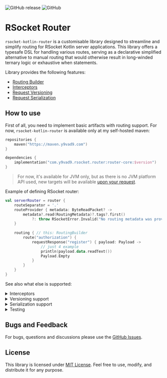 ![GitHub release](https://img.shields.io/github/v/release/y9vad9/rsocket-kotlin-router) ![GitHub](https://img.shields.io/github/license/y9vad9/rsocket-kotlin-router)
# RSocket Router

`rsocket-kotlin-router` is a customisable library designed to streamline and simplify routing
for RSocket Kotlin server applications. This library offers a typesafe DSL for handling various
routes, serving as a declarative simplified alternative to manual routing that would
otherwise result in long-winded ternary logic or exhaustive when statements.

Library provides the following features:
- [Routing Builder](#how-to-use)
- [Interceptors](#Interceptors)
- [Request Versioning](router-versioning)
- [Request Serialization](router-serialization)

## How to use
First of all, you need to implement basic artifacts with routing support. For now, `rsocket-kotlin-router`
is available only at my self-hosted maven:
```kotlin
repositories {
    maven("https://maven.y9vad9.com")
}

dependencies {
    implementation("com.y9vad9.rsocket.router:router-core:$version")
}
```
> For now, it's available for JVM only, but as there is no JVM platform API used,
> new targets will be available [upon your request](https://github.com/y9vad9/rsocket-kotlin-router/issues/new).

Example of defining RSocket router:
```kotlin
val serverRouter = router {
    routeSeparator = '.'
    routeProvider { metadata: ByteReadPacket? -> 
        metadata?.read(RoutingMetadata)?.tags?.first() 
            ?: throw RSocketError.Invalid("No routing metadata was provided")
    }
        
    routing { // this: RoutingBuilder
        route("authorization") {
            requestResponse("register") { payload: Payload ->
                // just 4 example
                println(payload.data.readText())
                Payload.Empty
            }
        }
    }
}
```

See also what else is supported:

<details id="Interceptors">
  <summary>Interceptors</summary>
<i>Interceptors are experimental feature: API can be changed in the future.</i>

<b id="Preprocessors">Preprocessors</b>

Preprocessors are utilities that run before routing feature applies. For cases, when you need to transform input into something or propagate
values using coroutines – you can extend [`Preprocessor.Modifier`](https://github.com/y9vad9/rsocket-kotlin-router/blob/2a794e9a8c5d2ac53cb87ea58cfbe4a2ecfa217d/router-core/src/commonMain/kotlin/com.y9vad9.rsocket.router/interceptors/Interceptor.kt#L39) or [`Preprocessor.CoroutineContext`](https://github.com/y9vad9/rsocket-kotlin-router/blob/master/router-core/src/commonMain/kotlin/com.y9vad9.rsocket.router/interceptors/Interceptor.kt#L31). Here's an example:
```kotlin
class MyCoroutineContextElement(val value: String): CoroutineContext.Element {...}

@OptIn(ExperimentalInterceptorsApi::class)
class MyCoroutineContextPreprocessor : Preprocessor.CoroutineContext {
    override fun intercept(coroutineContext: CoroutineContext, input: Payload): CoroutineContext {
        return coroutineContext + MyCoroutineContextElement(value = "smth")
    }
}
```

<b id="RouteInterceptors">Route Interceptors</b>

In addition to the `Preprocessors`, `rsocket-kotlin-router` also provides API to intercept specific routes:
```kotlin
@OptIn(ExperimentalInterceptorsApi::class)
class MyRouteInterceptor : RouteInterceptor.Modifier {
    override fun intercept(route: String, input: Payload): Payload {
        return Payload.Empty // just for example
    }
}
```

<b>Installation</b>
```kotlin
val serverRouter = router {
    preprocessors {
        forCoroutineContext(MyCoroutineContextPreprocessor())
    }
    
    sharedInterceptors {
        forModification(MyRouteInterceptor())
    }
}
```
</details>

<details>
  <summary>Versioning support</summary>

To use request versioning in your project, use the following artifact:

```kotlin
dependencies {
    // ...
    implementation("com.y9vad9.rsocket.router:router-versioning-core:$version")
}
```
For details, please refer to the [versioning guide](router-versioning/README.md).
</details>

<details>
  <summary>Serialization support</summary>

To make type-safe requests with serialization/deserialization mechanisms, implement the following:

```kotlin
dependencies {
    implementation("com.y9vad9.rsocket.router:router-serialization-core:$version")
    // for JSON support
    implementation("com.y9vad9.rsocket.router:router-serialization-json:$version")
}
```
For details, please refer to the [serialization guide](router-serialization/README.md).
</details>

<details>
  <summary>Testing</summary>

`rsocket-kotlin-router` provides ability to test your routes with `router-test` artifact:

```kotlin
dependencies {
    implementation("com.y9vad9.rsocket.router:router-test:$version")
}
```

```kotlin
@Test
fun testRoutes() {
    runBlocking {
        val route1 = router.routeAtOrAssert("test")
        val route2 = router.routeAtOrAssert("test.subroute")

        route1.assertHasInterceptor<MyInterceptor>()
        route2.assertHasInterceptor<MyInterceptor>()

        route2.fireAndForgetOrAssert(buildPayload {
            data("test")
        })
    }
}
```

You can refer to the [example](router-core/test/src/jvmTest/kotlin/com/y9vad9/rsocket/router/test/RouterTest.kt) for more details.
</details>

## Bugs and Feedback
For bugs, questions and discussions please use the [GitHub Issues](https://github.com/y9vad9/rsocket-kotlin-router/issues).

## License
This library is licensed under [MIT License](LICENSE). Feel free to use, modify, and distribute it for any purpose.
